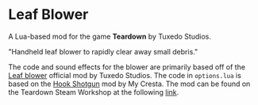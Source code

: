 # Leaf Blower

 A Lua-based mod for the game **Teardown** by Tuxedo Studios.
 
 "Handheld leaf blower to rapidly clear away small debris."
 
 The code and sound effects for the blower are primarily based off of the [Leaf blower](https://steamcommunity.com/sharedfiles/filedetails/?id=2399638687) official mod by Tuxedo Studios.
 The code in `options.lua` is based on the [Hook Shotgun](https://steamcommunity.com/sharedfiles/filedetails/?id=2412621869) mod by My Cresta.
 The mod can be found on the Teardown Steam Workshop at the following [link](https://steamcommunity.com/sharedfiles/filedetails/?id=2414946463).
